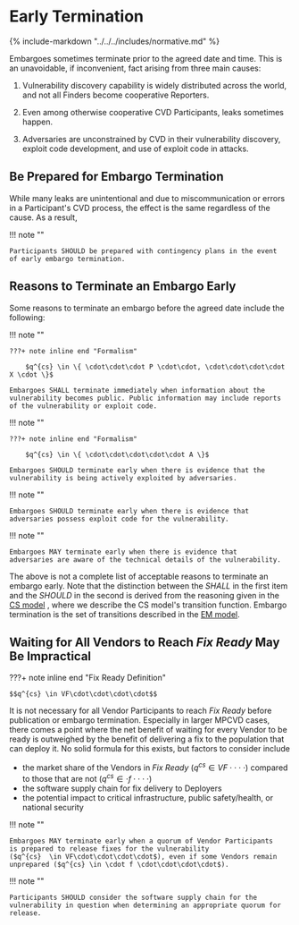 # Early Termination

{% include-markdown "../../../includes/normative.md" %}

Embargoes sometimes terminate prior to the agreed date and time. This is
an unavoidable, if inconvenient, fact arising from three main causes:

1. Vulnerability discovery capability is widely distributed across the
    world, and not all Finders become cooperative Reporters.

2. Even among otherwise cooperative CVD Participants, leaks sometimes happen.

3. Adversaries are unconstrained by CVD in their vulnerability discovery,
    exploit code development, and use of exploit code in attacks.

## Be Prepared for Embargo Termination

While many leaks are unintentional and due to miscommunication or errors in a Participant's CVD process, the effect is
the same regardless of the cause. As a result,

!!! note ""

    Participants SHOULD be prepared with contingency plans in the event
    of early embargo termination.

## Reasons to Terminate an Embargo Early

Some reasons to terminate an embargo before the agreed date include the
following:

!!! note ""
  
    ???+ note inline end "Formalism"

        $q^{cs} \in \{ \cdot\cdot\cdot P \cdot\cdot, \cdot\cdot\cdot\cdot X \cdot \}$

    Embargoes SHALL terminate immediately when information about the
    vulnerability becomes public. Public information may include reports
    of the vulnerability or exploit code.

!!! note ""

    ???+ note inline end "Formalism"

        $q^{cs} \in \{ \cdot\cdot\cdot\cdot\cdot A \}$

    Embargoes SHOULD terminate early when there is evidence that the
    vulnerability is being actively exploited by adversaries.

!!! note ""

    Embargoes SHOULD terminate early when there is evidence that
    adversaries possess exploit code for the vulnerability.

!!! note ""

    Embargoes MAY terminate early when there is evidence that
    adversaries are aware of the technical details of the vulnerability.

The above is not a complete list of acceptable reasons to terminate an
embargo early. Note that the distinction between the *SHALL* in the
first item and the *SHOULD* in the second is derived from the reasoning
given in the [CS model](../cs/cs_model.md#cs-transitions)
, where we describe the CS model's transition function.
Embargo termination is the set of transitions described in the [EM model](index.md#terminate-embargo).

## Waiting for All Vendors to Reach *Fix Ready* May Be Impractical

???+ note inline end "Fix Ready Definition"

    $$q^{cs} \in VF\cdot\cdot\cdot\cdot$$

It is not necessary for all Vendor Participants to reach *Fix Ready* before publication or embargo termination.
Especially in larger MPCVD cases, there comes a point where the net
benefit of waiting for every Vendor to be ready is outweighed by the
benefit of delivering a fix to the population that can deploy it. No
solid formula for this exists, but factors to consider include

- the market share of the Vendors in *Fix Ready* ($q^{cs} \in VF \cdot \cdot \cdot \cdot$) compared to
those that are not ($q^{cs} \in \cdot f \cdot \cdot \cdot \cdot$)
- the software supply chain for fix delivery to Deployers
- the potential impact to critical infrastructure, public safety/health, or national security

!!! note ""

    Embargoes MAY terminate early when a quorum of Vendor Participants
    is prepared to release fixes for the vulnerability
    ($q^{cs}  \in VF\cdot\cdot\cdot\cdot$), even if some Vendors remain
    unprepared ($q^{cs} \in \cdot f \cdot\cdot\cdot\cdot$).

!!! note ""

    Participants SHOULD consider the software supply chain for the
    vulnerability in question when determining an appropriate quorum for
    release.
